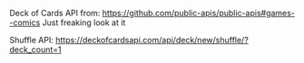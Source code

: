 Deck of Cards API from: https://github.com/public-apis/public-apis#games--comics
Just freaking look at it

Shuffle API: https://deckofcardsapi.com/api/deck/new/shuffle/?deck_count=1
